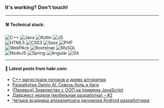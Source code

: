 ### It's working? Don't touch!

---

#### 🛠️ Technical stack:

![C++](https://img.shields.io/badge/C++-informational?logo=c%2B%2B&style=flat&logoColor=white&color=9C033A)
![Java](https://img.shields.io/badge/Java-informational?logo=java&style=flat&logoColor=white&color=007396)
![Kotlin](https://img.shields.io/badge/Kotlin-informational?logo=Kotlin&style=flat&logoColor=white&color=0095D5)
![JS](https://img.shields.io/badge/JS-informational?logo=javaScript&style=flat&logoColor=black&color=F7Df1E) <br>
![HTML5](https://img.shields.io/badge/HTML5-informational?logo=html5&style=flat&logoColor=white&color=E34F26)
![CSS3](https://img.shields.io/badge/CSS3-informational?logo=css3&style=flat&logoColor=white&color=157286)
![Sass](https://img.shields.io/badge/Saas-informational?logo=sass&style=flat&logoColor=white&color=hotpink)
![PHP](https://img.shields.io/badge/PHP-informational?logo=php&style=flat&logoColor=white&color=777BB4) <br>
![WebPAck](https://img.shields.io/badge/WebPack-informational?logo=webPack&style=flat&logoColor=white&color=FF6F00)
![Bootstrap](https://img.shields.io/badge/Bootstrap-informational?logo=Bootstrap&style=flat&logoColor=white&color=7952B3)
![MySQL](https://img.shields.io/badge/MySQL-informational?logo=MySQL&style=flat&logoColor=white&color=00f) <br>
![NodeJS](https://img.shields.io/badge/NodeJS-informational?logo=node.js&style=flat&logoColor=white&color=43853D)
![Spring](https://img.shields.io/badge/Spring-informational?logo=Spring&style=flat&logoColor=white&color=0A9EDC)
![Angular](https://img.shields.io/badge/Vue-informational?logo=vue.js&style=flat&logoColor=white&color=red)
![Git](https://img.shields.io/badge/Git-informational?logo=git&style=flat&logoColor=white&color=darkorange)

___

#### 💬 Latest posts from habr.com:

<!-- BLOG-POST-LIST:START -->
- [C++ магистрали потоков и древо алгоритма](https://habr.com/ru/post/665772/?utm_source=habrahabr&utm_medium=rss&utm_campaign=665772)
- [Разработка Gamio AI. Сквозь боль и баги](https://habr.com/ru/post/665764/?utm_source=habrahabr&utm_medium=rss&utm_campaign=665764)
- [[Перевод] Знакомство с ООП на примере JavaScript](https://habr.com/ru/post/665290/?utm_source=habrahabr&utm_medium=rss&utm_campaign=665290)
- [Дайджест недели &lpar;мобильная разработка&rpar; – #2](https://habr.com/ru/post/665760/?utm_source=habrahabr&utm_medium=rss&utm_campaign=665760)
- [Четыре всадника апокалипсиса джуниора Android разработчика](https://habr.com/ru/post/665752/?utm_source=habrahabr&utm_medium=rss&utm_campaign=665752)
<!-- BLOG-POST-LIST:END -->
